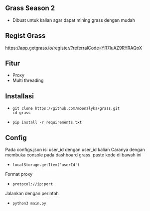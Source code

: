 ## Grass Season 2
- Dibuat untuk kalian agar dapat mining grass dengan mudah
## Regist Grass
https://app.getgrass.io/register/?referralCode=YR7IuAZ9RYRAQoX
## Fitur
- Proxy
- Multi threading
## Installasi 
-     git clone https://github.com/moonalyka/grass.git
      cd grass
-     pip install -r requirements.txt
## Config
Pada configs.json isi user_id dengan user_id kalian
Caranya dengan membuka console pada dashboard grass. paste kode di bawah ini
-     localStorage.getItem('userId')
Format proxy 
-     protocol://ip:port
Jalankan dengan perintah
-     python3 main.py
